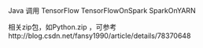 
Java 调用
TensorFlow
TensorFlowOnSpark
SparkOnYARN

相关zip包，如Python.zip ，可参考http://blog.csdn.net/fansy1990/article/details/78370648